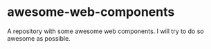 # awesome-web-components
A repository with some awesome web components. I will try to do so awesome as possible.
